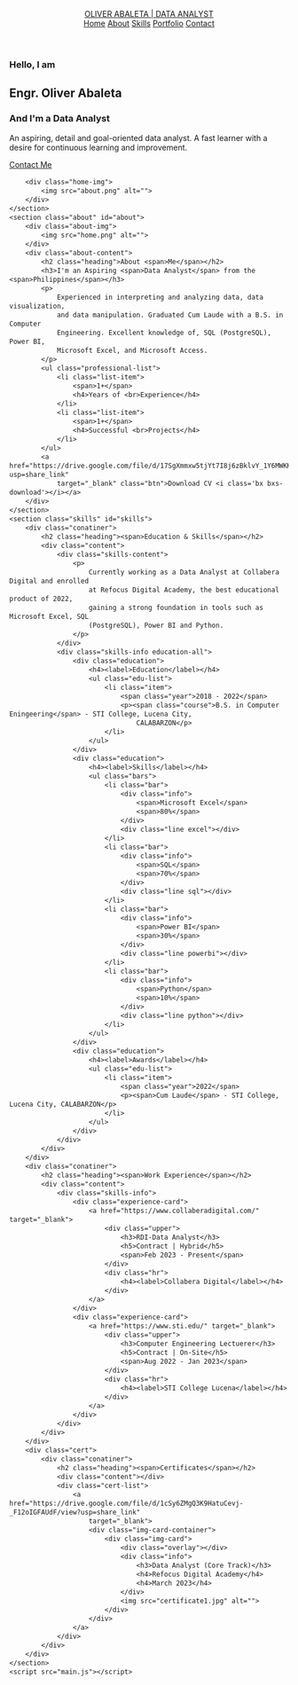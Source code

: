<!DOCTYPE html>
<html lang="en">

<head>
    <meta charset="UTF-8">
    <meta http-equiv="X-UA-Compatible" content="=IE-edge">
    <meta name="viewport" content="width=device-width, initial-scale=1.0">
    <title>Oliver Abaleta | Data Analyst</title>
    <link href='https://unpkg.com/boxicons@2.1.4/css/boxicons.min.css' rel='stylesheet'>
    <link rel="stylesheet" href="https://cdnjs.cloudflare.com/ajax/libs/font-awesome/6.3.0/css/all.min.css">
    <link rel="stylesheet" href="style.css">
</head>

<body>
    <header class="header">
        <a href="#" class="logo">OLIVER ABALETA | DATA ANALYST</a>
        <i class="bx bx-menu" , id="menu-icon"></i>
        <nav class="navbar">
            <a href="#home" class="active">Home</a>
            <a href="#about">About</a>
            <a href="#skills">Skills</a>
            <a href="#portfolio">Portfolio</a>
            <a href="#contact">Contact</a>
        </nav>
    </header>
    <section class="home" id="home">
        <div class="home-content">
            <h3>Hello, I am</h3>
            <h1>Engr. Oliver Abaleta</h1>
            <h3>And I'm a <span>Data Analyst</span></h3>
            <p>An aspiring, detail and goal-oriented data analyst. A fast learner with a desire
                for continuous learning and improvement.</p>
            <div class="social-media">
                <a href="https://www.facebook.com/oliver.abaleta/" target="_blank"><i class='bx bxl-facebook'></i></a>
                <a href="https://www.linkedin.com/in/oliver-abaleta/" target="_blank"><i
                        class='bx bxl-linkedin'></i></a>
            </div>
            <a href="#contact" class="btn">Contact Me <i class='bx bx-right-arrow-alt'></i></a>
        </div>

        <div class="home-img">
            <img src="about.png" alt="">
        </div>
    </section>
    <section class="about" id="about">
        <div class="about-img">
            <img src="home.png" alt="">
        </div>
        <div class="about-content">
            <h2 class="heading">About <span>Me</span></h2>
            <h3>I'm an Aspiring <span>Data Analyst</span> from the <span>Philippines</span></h3>
            <p>
                Experienced in interpreting and analyzing data, data visualization,
                and data manipulation. Graduated Cum Laude with a B.S. in Computer
                Engineering. Excellent knowledge of, SQL (PostgreSQL), Power BI,
                Microsoft Excel, and Microsoft Access.
            </p>
            <ul class="professional-list">
                <li class="list-item">
                    <span>1+</span>
                    <h4>Years of <br>Experience</h4>
                </li>
                <li class="list-item">
                    <span>1+</span>
                    <h4>Successful <br>Projects</h4>
                </li>
            </ul>
            <a href="https://drive.google.com/file/d/17SgXmmxw5tjYt7I8j6zBklvY_1Y6MWKK/view?usp=share_link"
                target="_blank" class="btn">Download CV <i class='bx bxs-download'></i></a>
        </div>
    </section>
    <section class="skills" id="skills">
        <div class="conatiner">
            <h2 class="heading"><span>Education & Skills</span></h2>
            <div class="content">
                <div class="skills-content">
                    <p>
                        Currently working as a Data Analyst at Collabera Digital and enrolled
                        at Refocus Digital Academy, the best educational product of 2022,
                        gaining a strong foundation in tools such as Microsoft Excel, SQL
                        (PostgreSQL), Power BI and Python.
                    </p>
                </div>
                <div class="skills-info education-all">
                    <div class="education">
                        <h4><label>Education</label></h4>
                        <ul class="edu-list">
                            <li class="item">
                                <span class="year">2018 - 2022</span>
                                <p><span class="course">B.S. in Computer Eningeering</span> - STI College, Lucena City,
                                    CALABARZON</p>
                            </li>
                        </ul>
                    </div>
                    <div class="education">
                        <h4><label>Skills</label></h4>
                        <ul class="bars">
                            <li class="bar">
                                <div class="info">
                                    <span>Microsoft Excel</span>
                                    <span>80%</span>
                                </div>
                                <div class="line excel"></div>
                            </li>
                            <li class="bar">
                                <div class="info">
                                    <span>SQL</span>
                                    <span>70%</span>
                                </div>
                                <div class="line sql"></div>
                            </li>
                            <li class="bar">
                                <div class="info">
                                    <span>Power BI</span>
                                    <span>30%</span>
                                </div>
                                <div class="line powerbi"></div>
                            </li>
                            <li class="bar">
                                <div class="info">
                                    <span>Python</span>
                                    <span>10%</span>
                                </div>
                                <div class="line python"></div>
                            </li>
                        </ul>
                    </div>
                    <div class="education">
                        <h4><label>Awards</label></h4>
                        <ul class="edu-list">
                            <li class="item">
                                <span class="year">2022</span>
                                <p><span>Cum Laude</span> - STI College, Lucena City, CALABARZON</p>
                            </li>
                        </ul>
                    </div>
                </div>
            </div>
        </div>
        <div class="conatiner">
            <h2 class="heading"><span>Work Experience</span></h2>
            <div class="content">
                <div class="skills-info">
                    <div class="experience-card">
                        <a href="https://www.collaberadigital.com/" target="_blank">
                            <div class="upper">
                                <h3>RDI-Data Analyst</h3>
                                <h5>Contract | Hybrid</h5>
                                <span>Feb 2023 - Present</span>
                            </div>
                            <div class="hr">
                                <h4><label>Collabera Digital</label></h4>
                            </div>
                        </a>
                    </div>
                    <div class="experience-card">
                        <a href="https://www.sti.edu/" target="_blank">
                            <div class="upper">
                                <h3>Computer Engineering Lectuerer</h3>
                                <h5>Contract | On-Site</h5>
                                <span>Aug 2022 - Jan 2023</span>
                            </div>
                            <div class="hr">
                                <h4><label>STI College Lucena</label></h4>
                            </div>
                        </a>
                    </div>
                </div>
            </div>
        </div>
        <div class="cert">
            <div class="conatiner">
                <h2 class="heading"><span>Certificates</span></h2>
                <div class="content"></div>
                <div class="cert-list">
                    <a href="https://drive.google.com/file/d/1cSy6ZMgQ3K9HatuCevj-_F12oIGFAUdF/view?usp=share_link"
                        target="_blank">
                        <div class="img-card-container">
                            <div class="img-card">
                                <div class="overlay"></div>
                                <div class="info">
                                    <h3>Data Analyst (Core Track)</h3>
                                    <h4>Refocus Digital Academy</h4>
                                    <h4>March 2023</h4>
                                </div>
                                <img src="certificate1.jpg" alt="">
                            </div>
                        </div>
                    </a>
                </div>
            </div>
        </div>
    </section>
    <script src="main.js"></script>
</body>

</html>
